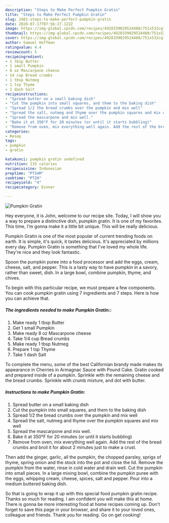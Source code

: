 ```yaml
---
description: "Steps to Make Perfect Pumpkin Gratin"
title: "Steps to Make Perfect Pumpkin Gratin"
slug: 2401-steps-to-make-perfect-pumpkin-gratin
date: 2020-07-17T07:56:27.122Z
image: https://img-global.cpcdn.com/recipes/4928339029524480/751x532cq70/pumpkin-gratin-recipe-main-photo.jpg
thumbnail: https://img-global.cpcdn.com/recipes/4928339029524480/751x532cq70/pumpkin-gratin-recipe-main-photo.jpg
cover: https://img-global.cpcdn.com/recipes/4928339029524480/751x532cq70/pumpkin-gratin-recipe-main-photo.jpg
author: Samuel Hoffman
ratingvalue: 4.4
reviewcount: 5
recipeingredient:
- 1 tbsp Butter
- 1 small Pumpkin
- 8 oz Mascarpone cheese
- 14 cup Bread crumbs
- 1 tbsp Nutmeg
- 1 tsp Thyme
- 1 dash Salt
recipeinstructions:
- "Spread butter on a small baking dish"
- "Cut the pumpkin into small squares, and them to the baking dish"
- "Spread 1/2 the bread crumbs over the pumpkin and mix well"
- "Spread the salt, nutmeg and thyme over the pumpkin squares and mix well"
- "Spread the mascarpone and mix well."
- "Bake it at 350°F for 20 minutes (or until it starts bubbling)"
- "Remove from oven, mix everything well again. Add the rest of the bread crumbs and broil it for about 2 minutes just to make a crust."
categories:
- Resep
tags:
- pumpkin
- gratin

katakunci: pumpkin gratin undefined
nutrition: 133 calories
recipecuisine: Indonesian
preptime: "PT34M"
cooktime: "PT2H"
recipeyield: "4"
recipecategory: Dinner

---
```



![Pumpkin Gratin](https://img-global.cpcdn.com/recipes/4928339029524480/751x532cq70/pumpkin-gratin-recipe-main-photo.jpg)

Hey everyone, it is John, welcome to our recipe site. Today, I will show you a way to prepare a distinctive dish, pumpkin gratin. It is one of my favorites. This time, I'm gonna make it a little bit unique. This will be really delicious.

Pumpkin Gratin is one of the most popular of current trending foods on earth. It is simple, it's quick, it tastes delicious. It's appreciated by millions every day. Pumpkin Gratin is something that I've loved my whole life. They're nice and they look fantastic.

Spoon the pumpkin puree into a food processor and add the eggs, cream, cheese, salt, and pepper. This is a tasty way to have pumpkin in a savory, rather than sweet, dish. In a large bowl, combine pumpkin, thyme, and chives.


To begin with this particular recipe, we must prepare a few components. You can cook pumpkin gratin using 7 ingredients and 7 steps. Here is how you can achieve that.

##### The ingredients needed to make Pumpkin Gratin::

1. Make ready 1 tbsp Butter
1. Get 1 small Pumpkin
1. Make ready 8 oz Mascarpone cheese
1. Take 1/4 cup Bread crumbs
1. Make ready 1 tbsp Nutmeg
1. Prepare 1 tsp Thyme
1. Take 1 dash Salt


To complete the menu, some of the best Californian brandy made makes its appearance in Cherries in Armagnac Sauce with Pound Cake. Gratin cooked and prepared inside of a pumpkin. Sprinkle with the remaining cheese and the bread crumbs. Sprinkle with crumb mixture, and dot with butter. 

##### Instructions to make Pumpkin Gratin:

1. Spread butter on a small baking dish
1. Cut the pumpkin into small squares, and them to the baking dish
1. Spread 1/2 the bread crumbs over the pumpkin and mix well
1. Spread the salt, nutmeg and thyme over the pumpkin squares and mix well
1. Spread the mascarpone and mix well.
1. Bake it at 350°F for 20 minutes (or until it starts bubbling)
1. Remove from oven, mix everything well again. Add the rest of the bread crumbs and broil it for about 2 minutes just to make a crust.


Then add the ginger, garlic, all the pumpkin, the chopped parsley, sprigs of thyme, spring onion and the stock into the pot and close the lid. Remove the pumpkin from the water, rinse in cold water and drain well. Cut the pumpkin into small pieces. In a large mixing bowl, combine the pumpkin puree with the eggs, whipping cream, cheese, spices, salt and pepper. Pour into a medium buttered baking dish. 

So that is going to wrap it up with this special food pumpkin gratin recipe. Thanks so much for reading. I am confident you will make this at home. There is gonna be more interesting food at home recipes coming up. Don't forget to save this page in your browser, and share it to your loved ones, colleague and friends. Thank you for reading. Go on get cooking!
